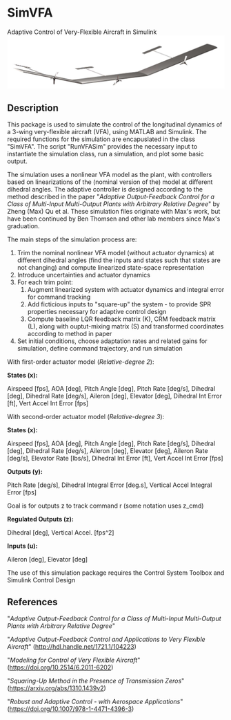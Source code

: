 # SimVFA
Adaptive Control of Very-Flexible Aircraft in Simulink
![Rendering of 3-wing VFA model](vfa.png)

## Description
This package is used to simulate the control of the longitudinal dynamics of a 3-wing very-flexible aircraft (VFA), using MATLAB and Simulink. The required functions for the simulation are encapuslated in the class "SimVFA". The script "RunVFASim" provides the necessary input to instantiate the simulation class, run a simulation, and plot some basic output.

The simulation uses a nonlinear VFA model as the plant, with controllers based on linearizations of the (nominal version of the) model at different dihedral angles. The adaptive controller is designed according to the method described in the paper "*Adaptive Output-Feedback Control for a Class of Multi-Input Multi-Output Plants with Arbitrary Relative Degree*" by Zheng (Max) Qu et al. These simulation files originate with Max's work, but have been continued by Ben Thomsen and other lab members since Max's graduation.

The main steps of the simulation process are:
1. Trim the nominal nonlinear VFA model (without actuator dynamics) at different dihedral angles (find the inputs and states such that states are not changing) and compute linearized state-space representation
2. Introduce uncertainties and actuator dynamics
3. For each trim point:
    1. Augment linearized system with actuator dynamics and integral error for command tracking
    2. Add ficticious inputs to "square-up" the system - to provide SPR properties necessary for adaptive control design
    3. Compute baseline LQR feedback matrix (K), CRM feedback matrix (L), along with ouptut-mixing matrix (S) and transformed coordinates according to method in paper
4. Set initial conditions, choose adaptation rates and related gains for simulation, define command trajectory, and run simulation

With first-order actuator model (*Relative-degree 2*):

**States (x):**

Airspeed [fps], AOA [deg], Pitch Angle [deg], Pitch Rate [deg/s], Dihedral [deg], Dihedral Rate [deg/s], Aileron [deg], Elevator [deg], Dihedral Int Error [ft], Vert Accel Int Error [fps]

With second-order actuator model (*Relative-degree 3*):

**States (x):**

Airspeed [fps], AOA [deg], Pitch Angle [deg], Pitch Rate [deg/s], Dihedral [deg], Dihedral Rate [deg/s], Aileron [deg], Elevator [deg], Aileron Rate [deg/s], Elevator Rate [lbs/s], Dihedral Int Error [ft], Vert Accel Int Error [fps]

**Outputs (y):**

Pitch Rate [deg/s], Dihedral Integral Error [deg.s], Vertical Accel Integral Error [fps]

Goal is for outputs z to track command r (some notation uses z_cmd)

**Regulated Outputs (z):**

Dihedral [deg], Vertical Accel. [fps^2]

**Inputs (u):**

Aileron [deg], Elevator [deg]

The use of this simulation package requires the Control System Toolbox and Simulink Control Design

## References
"*Adaptive Output-Feedback Control for a Class of Multi-Input Multi-Output Plants with Arbitrary Relative Degree*"

"*Adaptive Output-Feedback Control and Applications to Very Flexible Aircraft*" 
(http://hdl.handle.net/1721.1/104223)

"*Modeling for Control of Very Flexible Aircraft*"
(https://doi.org/10.2514/6.2011-6202)

"*Squaring-Up Method in the Presence of Transmission Zeros*"
(https://arxiv.org/abs/1310.1439v2)

"*Robust and Adaptive Control - with Aerospace Applications*"
(https://doi.org/10.1007/978-1-4471-4396-3)
